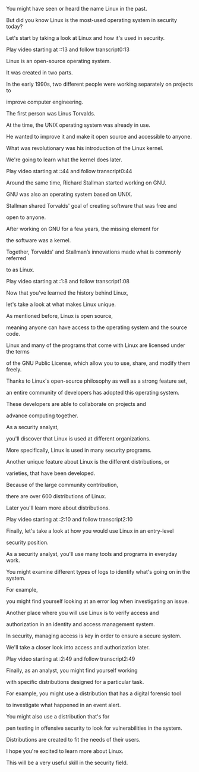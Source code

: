 You might have seen or heard the name Linux in the past. 

But did you know Linux is the most-used operating system in security today? 

Let's start by taking a look at Linux and how it's used in security.

Play video starting at ::13 and follow transcript0:13

Linux is an open-source operating system. 

It was created in two parts. 

In the early 1990s, two different people were working separately on projects to 

improve computer engineering. 

The first person was Linus Torvalds. 

At the time, the UNIX operating system was already in use. 

He wanted to improve it and make it open source and accessible to anyone. 

What was revolutionary was his introduction of the Linux kernel. 

We're going to learn what the kernel does later.

Play video starting at ::44 and follow transcript0:44

Around the same time, Richard Stallman started working on GNU. 

GNU was also an operating system based on UNIX. 

Stallman shared Torvalds' goal of creating software that was free and 

open to anyone. 

After working on GNU for a few years, the missing element for 

the software was a kernel. 

Together, Torvalds' and Stallman’s innovations made what is commonly referred 

to as Linux.

Play video starting at :1:8 and follow transcript1:08

Now that you've learned the history behind Linux, 

let's take a look at what makes Linux unique. 

As mentioned before, Linux is open source, 

meaning anyone can have access to the operating system and the source code. 

Linux and many of the programs that come with Linux are licensed under the terms 

of the GNU Public License, which allow you to use, share, and modify them freely. 

Thanks to Linux's open-source philosophy as well as a strong feature set, 

an entire community of developers has adopted this operating system. 

These developers are able to collaborate on projects and 

advance computing together. 

As a security analyst, 

you'll discover that Linux is used at different organizations. 

More specifically, Linux is used in many security programs. 

Another unique feature about Linux is the different distributions, or 

varieties, that have been developed. 

Because of the large community contribution, 

there are over 600 distributions of Linux. 

Later you'll learn more about distributions.

Play video starting at :2:10 and follow transcript2:10

Finally, let's take a look at how you would use Linux in an entry-level 

security position. 

As a security analyst, you'll use many tools and programs in everyday work. 

You might examine different types of logs to identify what's going on in the system. 

For example, 

you might find yourself looking at an error log when investigating an issue. 

Another place where you will use Linux is to verify access and 

authorization in an identity and access management system. 

In security, managing access is key in order to ensure a secure system. 

We'll take a closer look into access and authorization later.

Play video starting at :2:49 and follow transcript2:49

Finally, as an analyst, you might find yourself working 

with specific distributions designed for a particular task. 

For example, you might use a distribution that has a digital forensic tool 

to investigate what happened in an event alert. 

You might also use a distribution that's for 

pen testing in offensive security to look for vulnerabilities in the system. 

Distributions are created to fit the needs of their users. 

I hope you're excited to learn more about Linux. 

This will be a very useful skill in the security field.